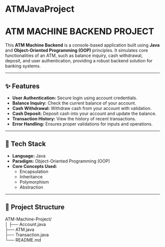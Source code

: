 # ATMJavaProject
# **ATM MACHINE BACKEND PROJECT**

This **ATM Machine Backend** is a console-based application built using **Java** and **Object-Oriented Programming (OOP)** principles. It simulates core functionalities of an ATM, such as balance inquiry, cash withdrawal, deposit, and user authentication, providing a robust backend solution for banking systems.

---

## **✨ Features**
- **User Authentication:** Secure login using account credentials.
- **Balance Inquiry:** Check the current balance of your account.
- **Cash Withdrawal:** Withdraw cash from your account with validation.
- **Cash Deposit:** Deposit cash into your account and update the balance.
- **Transaction History:** View the history of recent transactions.
- **Error Handling:** Ensures proper validations for inputs and operations.

---

## **🔧 Tech Stack**
- **Language:** Java  
- **Paradigm:** Object-Oriented Programming (OOP)  
- **Core Concepts Used:**  
  - Encapsulation  
  - Inheritance  
  - Polymorphism  
  - Abstraction  

---

## **📂 Project Structure**  

ATM-Machine-Project/  
│
├── Account.java      
├── ATM.java            
├── Transaction.java    
└── README.md          
